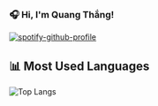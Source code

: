 ### 🎧 Hi, I'm Quang Thắng!

[![spotify-github-profile](https://spotify-github-profile.kittinanx.com/api/view?uid=31whoelinrjujzksq3vzrqic2ykm&cover_image=true&theme=novatorem&show_offline=false&background_color=000000&interchange=false&bar_color=47f92f&bar_color_cover=false)](https://github.com/kittinan/spotify-github-profile)

## 📊 Most Used Languages
![Top Langs](https://github-readme-stats.vercel.app/api/top-langs/?username=quangthangit&layout=compact&langs_count=8&theme=radical)
